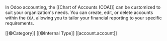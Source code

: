 In Odoo accounting, the [[Chart of Accounts (COA)]] can be customized to suit your organization's needs. 
You can create, edit, or delete accounts within the `COA`, allowing you to tailor your financial reporting to your specific requirements.






[[🟣Category]]
[[🟣Internal Type]]
[[account.account]]